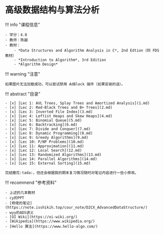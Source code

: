# 高级数据结构与算法分析

!!! info "课程信息"

    - 学分：4.0
    - 教师：陈越
    - 教材：
        - *Data Structures and Algorithm Analysis in C*, 2nd Edtion（同 FDS 教材）
        - *Introduction to Algorithm*, 3rd Edition
        - *Algorithm Design*

!!! warning "注意"

    如果图片无法加载成功，可以尝试禁用 AdBlock 插件（如果安装的话）。

!!! abstract "目录"

    - [x] [Lec 1: AVL Trees, Splay Trees and Amortized Analysis](1.md)
    - [x] [Lec 2: Red-Black Trees and B+ Trees](2.md) 
    - [x] [Lec 3: Inverted File Index](3.md) 
    - [x] [Lec 4: Leftist Heaps and Skew Heaps](4.md)
    - [x] [Lec 5: Binomial Queue](5.md)
    - [x] [Lec 6: Backtracking](6.md)
    - [x] [Lec 7: Divide and Conquer](7.md)
    - [x] [Lec 8: Dynamic Programming](8.md)
    - [x] [Lec 9: Greedy Algorithms](9.md)
    - [x] [Lec 10: P/NP Problems](10.md)
    - [x] [Lec 11: Approximation](11.md)
    - [x] [Lec 12: Local Search](12.md)
    - [x] [Lec 13: Randomized Algorithms](13.md)
    - [x] [Lec 14: Parallel Algorithms](14.md)
    - [x] [Lec 15: External Sorting](15.md)

    完结撒花:tada:，但还会根据我的期末复习情况随时对笔记内容进行一些小修改。

!!! recommend "参考资料"

    - 上述的几本教材
    - cy的PPT
    - [修佬的笔记](https://note.isshikih.top/cour_note/D2CX_AdvancedDataStructure/)
    - wyy的ADS讲义
    - [OI Wiki](https://oi-wiki.org/)
    - [Wikipedia](https://www.wikipedia.org/)
    - [Hello 算法](https://www.hello-algo.com/)